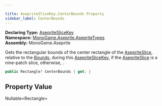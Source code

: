 ```yaml
---

title: AsepriteSliceKey.CenterBounds Property
sidebar_label: CenterBounds
---
```

**Declaring Type:** [AsepriteSliceKey](../)  
**Namespace:** [MonoGame.Aseprite.AsepriteTypes](../../)  
**Assembly:** MonoGame.Aseprite

Gets the rectangular bounds of the center rectangle of the [AsepriteSlice](../../AsepriteSlice/), relative to the [Bounds](Bounds), during this [AsepriteSliceKey](../), if the [AsepriteSlice](../../AsepriteSlice/) is a  nine\-patch slice, otherwise, .

```csharp
public Rectangle? CenterBounds { get; }
```

## Property Value

Nullable\<Rectangle\>


